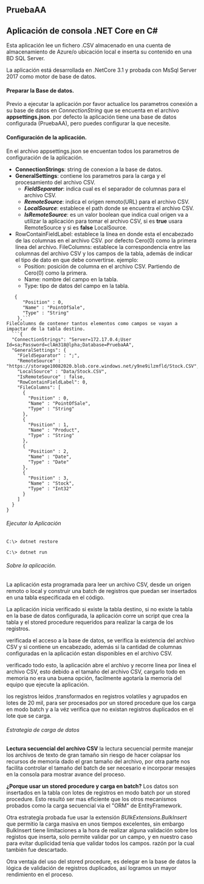 PruebaAA
-----
## Aplicación de consola .NET Core en C#

Esta aplicación lee un fichero .CSV almacenado en una cuenta de almacenamiento de Azure/o ubicación local e inserta su contenido en una BD SQL Server.

La aplicación está desarrollada en .NetCore 3.1 y probada con MsSql Server 2017 como motor de base de datos.

#### Preparar la Base de datos.
Previo a ejecutar la aplicación por favor actualice los parametros conexión a su base de datos en _ConnectionString_ que se encuenta en el archivo __appsettings.json__. por defecto la aplicación tiene una base de datos configurada (PruebaAA), pero puedes configurar la que necesite.


#### Configuración de la aplicación.
En el archivo appsettings.json se encuentan todos los parametros de configuración de la
aplicación.

- **ConnectionStrings**: string de conexion a la base de datos.
- **GeneralSettings**: contiene los parametros para la carga y el procesamiento del archivo CSV.
    - _**FieldSeparator**_: indica cual es el separador de columnas para el archivo CSV.
    - _**RemoteSource**_: indica el origen remoto(URL) para el archivo CSV.
    - _**LocalSource**_: establece el path donde se encuentra el archivo CSV.
    - _**IsRemoteSource**_: es un valor boolean que indica cual origen va a utilizar la aplicación para tomar el archivo CSV, si es __true__ usara RemoteSource y si es __false__ LocalSource.
- RowContainFieldLabel: establece la línea en donde esta el encabezado de las columnas en el archivo CSV. por defecto Cero(0) como la primera línea del archivo.
FileColumns: establece la correspondencia entre las columnas del archivo CSV y los campos de la tabla, además de indicar el tipo de dato en que debe convertirse.
 ejemplo:
    - Position: posición de columna en el archivo CSV. Partiendo de Cero(0) como la primera.
    - Name: nombre del campo en la tabla.
    - Type: tipo de datos del campo en la tabla.

```
   {
      "Position" : 0,
      "Name" : "PointOfSale",
      "Type" : "String"
    },```
FileColumns de contener tantos elementos como campos se vayan a impactar de la tabla destino.
  ```{
  "ConnectionStrings": "Server=172.17.0.4;User Id=sa;Password=clAm318@lpha;Database=PruebaAA",
  "GeneralSettings": {
    "FieldSeparator" : ";",
    "RemoteSource" : "https://storage10082020.blob.core.windows.net/y9ne9ilzmfld/Stock.CSV",
    "LocalSource" : "Data/Stock.CSV",
    "IsRemoteSource" : false,
    "RowContainFieldLabel": 0,
    "FileColumns": [
      {
        "Position" : 0,
        "Name" : "PointOfSale",
        "Type" : "String"
      },
      {
        "Position" : 1,
        "Name" : "Product",
        "Type" : "String"
      },
      {
        "Position" : 2,
        "Name" : "Date",
        "Type" : "Date"
      },
      {
        "Position" : 3,
        "Name" : "Stock",
        "Type" : "Int32"
      }
    ]
  }
}
```


###### Ejecutar la Aplicación
```
C:\> dotnet restore
```
```
C:\> dotnet run
```

###### Sobre la aplicación.
La aplicación esta programada para leer un archivo CSV, desde un origen remoto o local
y construir una batch de registros que puedan ser insertados en una tabla especificada en el código.

La aplicación inicia verificado si existe la tabla destino, si  no existe la tabla en la
base de datos configurada, la aplicación corre un script que crea la tabla y el stored procedure requeridos para realizar la carga de los registros.

verificada el acceso a la base de datos, se verifica la existencia del archivo CSV y 
si contiene un encabezado, además si la cantidad de columnas configuradas en la aplicación
estan disponibles en el archivo CSV.

verificado todo esto, la aplicación abre el archivo y recorre linea por linea el archivo CSV, esto debido a el tamaño del archivo CSV, cargarlo todo en memoria no era una buena opción, facilmente agotaría la memoria del equipo que ejecute la aplicación.

los registros leídos ,transformados en registros volatiles y agrupados en lotes de 20 mil, para ser procesados por un stored procedure que los carga en modo batch y a la véz verifica que no existan registros duplicados en el lote que se carga.

###### Estrategia de carga de datos
**Lectura secuencial del archivo CSV**
la lectura secuencial permite manejar los archivos de texto de gran tamaño sin riesgo de
hacer colapsar los recursos de memoria dado el gran tamaño del archivo, por otra parte nos facilita controlar el tamaño del batch de ser necesario e incorporar mesajes en la consola para mostrar avance del proceso.
 
**¿Porque usar un stored procedure y carga en batch?**
Los datos son insertados en la tabla con lotes de registros en modo batch por un stored procedure. Esto resultó ser mas eficiente que los otros mecanismos probados como la carga secuencial via el "ORM" de EntityFramework.

Otra estrategía probada fue usar la extensión _BUlkExtensions.BulkInsert_ que permitio la carga masiva en unos tiempos excelentes, sin embargo BulkInsert tiene limitaciones a la hora de realizar alguna validación sobre los registos que inserta, solo permite validar por un campo, y en nuestro caso para evitar duplicidad tenia que validar todos los campos. razón por la cual también fue descartado. 

Otra ventaja del uso del stored procedure, es delegar en la base de datos la lógica de validación de registros duplicados, así logramos un mayor rendimiento en el proceso.

